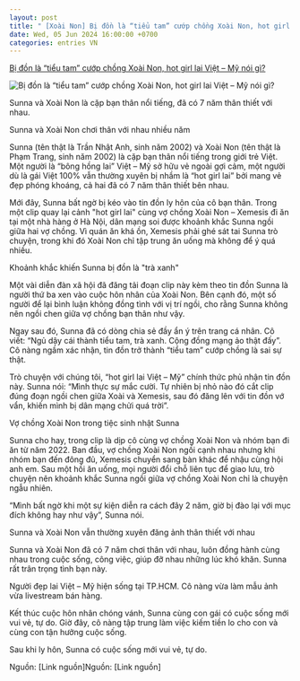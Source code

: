 ```yaml
---
layout: post
title: " [Xoài Non] Bị đồn là “tiểu tam” cướp chồng Xoài Non, hot girl lai Việt – Mỹ nói gì?"
date: Wed, 05 Jun 2024 16:00:00 +0700
categories: entries VN
---
```

[Bị đồn là “tiểu tam” cướp chồng Xoài Non, hot girl lai Việt – Mỹ nói gì?](https://www.24h.com.vn/ban-tre-cuoc-song/bi-don-la-tieu-tam-cuop-chong-xoai-non-hot-girl-lai-viet-my-noi-gi-c64a1574142.html)

![Bị đồn là “tiểu tam” cướp chồng Xoài Non, hot girl lai Việt – Mỹ nói gì?](https://cdn.24h.com.vn/upload/2-2024/images/2024-06-06/anh-mxh-1717640158-864-width1200height628-watermark.jpg)

Sunna và Xoài Non là cặp bạn thân nổi tiếng, đã có 7 năm thân thiết với nhau.

Sunna và Xoài Non chơi thân với nhau nhiều năm

Sunna (tên thật là Trần Nhật Anh, sinh năm 2002) và Xoài Non (tên thật là Phạm Trang, sinh năm 2002) là cặp bạn thân nổi tiếng trong giới trẻ Việt. Một người là “bông hồng lai” Việt – Mỹ sở hữu vẻ ngoài gợi cảm, một người dù là gái Việt 100% vẫn thường xuyên bị nhầm là “hot girl lai” bởi mang vẻ đẹp phóng khoáng, cả hai đã có 7 năm thân thiết bên nhau.

Mới đây, Sunna bất ngờ bị kéo vào tin đồn ly hôn của cô bạn thân. Trong một clip quay lại cảnh "hot girl lai" cùng vợ chồng Xoài Non – Xemesis đi ăn tại một nhà hàng ở Hà Nội, dân mạng soi được khoảnh khắc Sunna ngồi giữa hai vợ chồng. Vì quán ăn khá ồn, Xemesis phải ghé sát tai Sunna trò chuyện, trong khi đó Xoài Non chỉ tập trung ăn uống mà không để ý quá nhiều.

Khoảnh khắc khiến Sunna bị đồn là "trà xanh"

Một vài diễn đàn xã hội đã đăng tải đoạn clip này kèm theo tin đồn Sunna là người thứ ba xen vào cuộc hôn nhân của Xoài Non. Bên cạnh đó, một số người để lại bình luận không đồng tình với vị trí ngồi, cho rằng Sunna không nên ngồi chen giữa vợ chồng bạn thân như vậy.

Ngay sau đó, Sunna đã có dòng chia sẻ đầy ẩn ý trên trang cá nhân. Cô viết: “Ngủ dậy cái thành tiểu tam, trà xanh. Cộng đồng mạng ảo thật đấy”. Cô nàng ngầm xác nhận, tin đồn trở thành “tiểu tam” cướp chồng là sai sự thật.

Trò chuyện với chúng tôi, “hot girl lai Việt – Mỹ” chính thức phủ nhận tin đồn này. Sunna nói: “Mình thực sự mắc cười. Tự nhiên bị nhỏ nào đó cắt clip đúng đoạn ngồi chen giữa Xoài và Xemesis, sau đó đăng lên với tin đồn vớ vẩn, khiến mình bị dân mạng chửi quá trời”.

Vợ chồng Xoài Non trong tiệc sinh nhật Sunna

Sunna cho hay, trong clip là dịp cô cùng vợ chồng Xoài Non và nhóm bạn đi ăn từ năm 2022. Ban đầu, vợ chồng Xoài Non ngồi cạnh nhau nhưng khi nhóm bạn đến đông đủ, Xemesis chuyển sang bàn khác để nhậu cùng hội anh em. Sau một hồi ăn uống, mọi người đổi chỗ liên tục để giao lưu, trò chuyện nên khoảnh khắc Sunna ngồi giữa vợ chồng Xoài Non chỉ là chuyện ngẫu nhiên.

“Mình bất ngờ khi một sự kiện diễn ra cách đây 2 năm, giờ bị đào lại với mục đích không hay như vậy”, Sunna nói.

Sunna và Xoài Non vẫn thường xuyên đăng ảnh thân thiết với nhau

Sunna và Xoài Non đã có 7 năm chơi thân với nhau, luôn đồng hành cùng nhau trong cuộc sống, công việc, giúp đỡ nhau những lúc khó khăn. Sunna rất trân trọng tình bạn này.

Người đẹp lai Việt – Mỹ hiện sống tại TP.HCM. Cô nàng vừa làm mẫu ảnh vừa livestream bán hàng.

Kết thúc cuộc hôn nhân chóng vánh, Sunna cùng con gái có cuộc sống mới vui vẻ, tự do. Giờ đây, cô nàng tập trung làm việc kiếm tiền lo cho con và cùng con tận hưởng cuộc sống.

Sau khi ly hôn, Sunna có cuộc sống mới vui vẻ, tự do.

Nguồn: [Link nguồn]Nguồn: [Link nguồn]

